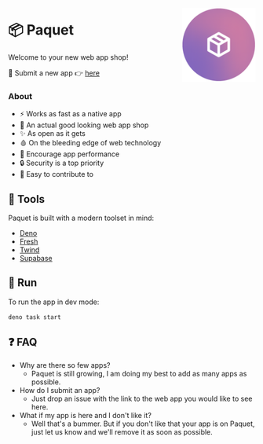 <img
	align="right"
	src="/assets/rounded-logo.png"
	alt="Paquet logo"
	height="150px"
/>

# 📦 Paquet

Welcome to your new web app shop!

👋 Submit a new app 👉 [here](https://github.com/notangelmario/paquet/issues/new)


### About
* ⚡ Works as fast as a native app
* 💄 An actual good looking web app shop
* ✨ As open as it gets
* 🩸 On the bleeding edge of web technology
* 🚀 Encourage app performance
* 🔒 Security is a top priority
* 🎈 Easy to contribute to

## 🧰 Tools
Paquet is built with a modern toolset in mind:
- [Deno](https://deno.land)
- [Fresh](https://fresh.deno.dev)
- [Twind](https://twind.dev)
- [Supabase](https://supabase.com)

## :hammer: Run
To run the app in dev mode:
```
deno task start
```

## ❓ FAQ
* Why are there so few apps?
	* Paquet is still growing, I am doing my best to add as many apps as possible.
* How do I submit an app?
	* Just drop an issue with the link to the web app you would like to see here.
* What if my app is here and I don't like it?
	* Well that's a bummer. But if you don't like that your app is on Paquet, just let us know and we'll remove it as soon as possible.
